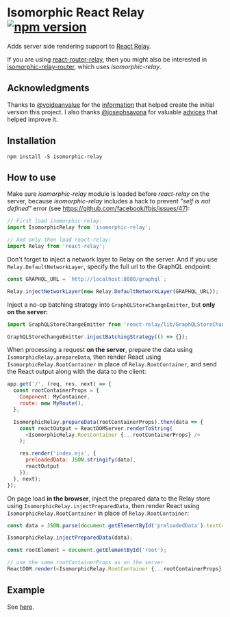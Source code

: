 Isomorphic React Relay [![npm version][npm-badge]][npm]
======================
Adds server side rendering support to [React Relay](https://facebook.github.io/relay/).

If you are using [react-router-relay](https://github.com/relay-tools/react-router-relay),
then you might also be interested in
[isomorphic-relay-router](https://github.com/denvned/isomorphic-relay-router),
which uses *isomorphic-relay*.

Acknowledgments
---------------

Thanks to [@voideanvalue](https://github.com/voideanvalue) for the
[information](https://github.com/facebook/relay/issues/36#issuecomment-130402024)
that helped create the initial version this project. I also thanks
[@josephsavona](https://github.com/josephsavona) for valuable
[advices](https://github.com/facebook/relay/issues/589) that helped improve it.

Installation
------------

    npm install -S isomorphic-relay

How to use
----------

Make sure *isomorphic-relay* module is loaded before *react-relay* on the server,
because *isomorphic-relay* includes a hack to prevent *"self is not defined"* error
(see https://github.com/facebook/fbjs/issues/47):
```javascript
// First load isomorphic-relay:
import IsomorphicRelay from 'isomorphic-relay';

// And only then load react-relay:
import Relay from 'react-relay';
```

Don't forget to inject a network layer to Relay on the server.
And if you use `Relay.DefaultNetworkLayer`, specify the full url to the GraphQL endpoint:
```javascript
const GRAPHQL_URL = `http://localhost:8080/graphql`;

Relay.injectNetworkLayer(new Relay.DefaultNetworkLayer(GRAPHQL_URL));
```

Inject a no-op batching strategy into `GraphQLStoreChangeEmitter`, but **only on the server:**
```javascript
import GraphQLStoreChangeEmitter from 'react-relay/lib/GraphQLStoreChangeEmitter';

GraphQLStoreChangeEmitter.injectBatchingStrategy(() => {});
```

When processing a request **on the server**, prepare the data using `IsomorphicRelay.prepareData`,
then render React using `IsomorphicRelay.RootContainer` in place of `Relay.RootContainer`,
and send the React output along with the data to the client:
```javascript
app.get('/', (req, res, next) => {
  const rootContainerProps = {
    Component: MyContainer,
    route: new MyRoute(),
  };

  IsomorphicRelay.prepareData(rootContainerProps).then(data => {
    const reactOutput = ReactDOMServer.renderToString(
      <IsomorphicRelay.RootContainer {...rootContainerProps} />
    );

    res.render('index.ejs', {
      preloadedData: JSON.stringify(data),
      reactOutput
    });
  }, next);
});
```

On page load **in the browser**, inject the prepared data to the Relay store
using `IsomorphicRelay.injectPreparedData`, then render React using `IsomorphicRelay.RootContainer`
in place of `Relay.RootContainer`:
```javascript
const data = JSON.parse(document.getElementById('preloadedData').textContent);

IsomorphicRelay.injectPreparedData(data);

const rootElement = document.getElementById('root');

// use the same rootContainerProps as on the server
ReactDOM.render(<IsomorphicRelay.RootContainer {...rootContainerProps} />, rootElement);
```

Example
-------
See [here](examples/star-wars).

[npm-badge]: https://img.shields.io/npm/v/isomorphic-relay.svg
[npm]: https://www.npmjs.com/package/isomorphic-relay
